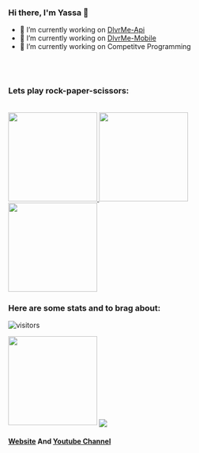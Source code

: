 ### Hi there, I'm Yassa 👋
- 🔭 I’m currently working on [DlvrMe-Api](https://github.com/yassataiseer/DlvrMe-API)
- 🔭 I’m currently working on [DlvrMe-Mobile](https://github.com/yassataiseer/DlvrMe-Mobile)
- 🔭 I’m currently working on Competitve Programming

<br />
<br />
<h3> Lets play rock-paper-scissors:</h3>
<br>
<a href="http://game.pythonanywhere.com/1">
<img height="180em" src="https://lh3.googleusercontent.com/proxy/L4dvNZ8CuJF-P9fyS_AfY7FUh6ouwoKamURHE4Cv1tQKjkK6S2igpGGN6r2KtT8mrrxsznjLRO1N8qgfJm48Lhs9" />
</a>
<a href="http://game.pythonanywhere.com/2">
 <img height="180em" src="https://www.pikpng.com/pngl/m/25-254023_clip-lined-paper-transparent-clipart-png-download.png" /></a>

<br />
<a href="http://game.pythonanywhere.com/3">
 <img height="180em" src="https://lh3.googleusercontent.com/proxy/pauEJkt65sDy4fO8xcgysux3QmWEHEe7nTYQwNhxdjtXLGCISD__aHs6pfE6KoGQ_bD7na0-uFrYbGQIQQIaszUDaFbA9n0"/></a>
<br />
<h3> Here are some stats and to brag about:</h3>

![visitors](https://visitor-badge.glitch.me/badge?page_id=page.id)

<img height="180em" src="https://github-readme-stats.vercel.app/api?username=yassataiseer&show_icons=true&hide_border=true&&count_private=true&include_all_commits=true" />

<img align="center" src="https://github-readme-stats.vercel.app/api/top-langs/?username=yassataiseer&layout=compact" />

#### [Website](https://yassataiseer.github.io/) And [Youtube Channel](https://www.youtube.com/channel/UCgfY9CE1qvviUHBYd5xYofw)


